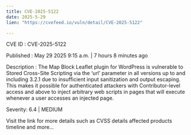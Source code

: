 ```yaml
---
title: CVE-2025-5122
date: 2025-5-29
lien: "https://cvefeed.io/vuln/detail/CVE-2025-5122"

---
```


CVE ID : CVE-2025-5122

Published :  May 29
2025
9:15 a.m. | 7 hours
8 minutes ago

Description : The Map Block Leaflet plugin for WordPress is vulnerable to Stored Cross-Site Scripting via the ‘url’ parameter in all versions up to
and including
3.2.1 due to insufficient input sanitization and output escaping. This makes it possible for authenticated attackers
with Contributor-level access and above
to inject arbitrary web scripts in pages that will execute whenever a user accesses an injected page.

Severity: 6.4 | MEDIUM

Visit the link for more details
such as CVSS details
affected products
timeline
and more...
